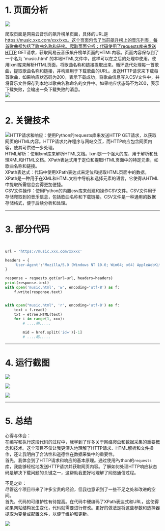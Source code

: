 

# 1. 页面分析
![](https://cdn.nlark.com/yuque/0/2025/png/26188759/1742033665488-9cb2aa63-7788-4d95-b325-9db4730dc173.png)

爬取页面是网易云音乐的飙升榜单页面，具体的URL是 https://music.xxx.com/xxx/xxx。这个页面包含了当前飙升榜上的音乐列表，每首歌曲都包括了歌曲名称和链接。爬取页面分析：代码使用了requests库来发送HTTP GET请求，获取网易云音乐飙升榜单页面的HTML内容。页面内容保存到了一个名为 'music.html' 的本地HTML文件中，这样可以在之后的处理中使用。使用lxml库来解析HTML页面，将歌曲名称和链接提取出来。循环迭代处理每一首歌曲，提取歌曲名称和链接，并构建用于下载歌曲的URL。发送HTTP请求来下载每首歌曲，如果响应状态码为200，表示下载成功，将歌曲信息写入CSV文件中，并将音乐文件保存到本地以歌曲名称命名的文件中。如果响应状态码不为200，表示下载失败，会输出一条下载失败的消息。  
![](https://i-blog.csdnimg.cn/blog_migrate/a024098097246eda953fcf29faf3735c.png)

---

# 2. 关键技术
![](https://cdn.nlark.com/yuque/0/2025/png/26188759/1742033549146-4a9a72e4-2146-42a5-97d4-91648e6746aa.png)HTTP请求和响应：使用Python的requests库来发送HTTP GET请求，以获取网页的HTML内容。HTTP请求允许程序与网站交互，而HTTP响应包含网页内容，使其可供进一步处理。  
HTML解析：使用lxml库来解析HTML文档。lxml是一个强大的库，用于解析和处理XML和HTML文档。XPath表达式用于定位和提取HTML页面中的特定元素，如歌曲名称和链接。  
XPath表达式：代码中使用XPath表达式来定位和提取HTML页面中的数据。XPath是一种用于在XML和HTML文档中导航和选择元素的语言，它使得从HTML中提取所需信息变得更加便捷。  
CSV文件操作：使用Python的内置csv库来创建和操作CSV文件。CSV文件用于存储爬取到的音乐信息，包括歌曲名称和下载链接。CSV文件是一种通用的数据存储格式，便于后续分析和处理。

---

# 3. 部分代码
```python


url = 'https://music.xxx.com/xxxxx'

headers = {
    'User-Agent':'Mozilla/5.0 (Windows NT 10.0; Win64; x64) AppleWebKit/537.36 (KHTML, like Gecko) Chrome/120.0.0.0 Safari/537.36'
}

response = requests.get(url=url, headers=headers)
print(response.text)
with open('music.html', 'w', encoding='utf-8') as f:
    f.write(response.text)


with open("music.html", 'r', encoding='utf-8') as f:
    text = f.read()
    txt = etree.HTML(text)
    for i in range(1, xxx):
        # ....略.....

        mid = href.split('id=')[-1]
        # ....略.....
```

---

# 4. 运行截图
![](https://i-blog.csdnimg.cn/blog_migrate/bff59c7b69c2af1365ef9ca8a6aa1ca1.png)

![](https://cdn.nlark.com/yuque/0/2025/png/26188759/1742033557779-71f45d42-42bf-45b1-a711-6ac391bb2b8f.png)





![](https://i-blog.csdnimg.cn/blog_migrate/f4cf00899ff2f3254b8f56a2085a6967.png)

---

# 5. 总结
心得与体会：  
在编写和执行这段代码的过程中，我学到了许多关于网络爬虫和数据采集的重要概念和技术。这个项目不仅让我更深入地理解了HTTP请求、HTML解析和文件操作，还让我明白了合法性和道德性在数据采集中的重要性。  
首先，我体会到了HTTP请求和响应的基本原理。通过使用Python的`requests`库，我能够轻松地发送HTTP请求并获取网页内容。了解如何处理HTTP响应状态码是解决下载问题的关键之一，这帮助我更好地理解了网络通信过程。



不足之处：  
尽管这个项目带来了许多宝贵的经验，但我也意识到了一些不足之处和改进的空间。  
首先，代码的可维护性有待提高。在代码中硬编码了XPath表达式和URL，这使得如果网站结构发生变化，代码就需要进行修改。更好的做法是将这些参数和选择器提取为变量或配置文件，以便于维护和更新。

![](https://cdn.nlark.com/yuque/0/2025/png/26188759/1742033564797-309b6778-2c12-46f2-8727-b5f2b12de487.png)

